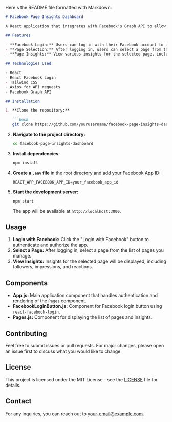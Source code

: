 Here's the README file formatted with Markdown:

```markdown
# Facebook Page Insights Dashboard

A React application that integrates with Facebook's Graph API to allow users to log in with their Facebook account, view pages they manage, and fetch various insights for those pages.

## Features

- **Facebook Login:** Users can log in with their Facebook account to access their managed pages.
- **Page Selection:** After logging in, users can select a page from their list of managed pages.
- **Page Insights:** View various insights for the selected page, including followers, impressions, and reactions.

## Technologies Used

- React
- React Facebook Login
- Tailwind CSS
- Axios for API requests
- Facebook Graph API

## Installation

1. **Clone the repository:**

   ```bash
   git clone https://github.com/yourusername/facebook-page-insights-dashboard.git
   ```

2. **Navigate to the project directory:**

   ```bash
   cd facebook-page-insights-dashboard
   ```

3. **Install dependencies:**

   ```bash
   npm install
   ```

4. **Create a `.env` file** in the root directory and add your Facebook App ID:

   ```env
   REACT_APP_FACEBOOK_APP_ID=your_facebook_app_id
   ```

5. **Start the development server:**

   ```bash
   npm start
   ```

   The app will be available at `http://localhost:3000`.

## Usage

1. **Login with Facebook:** Click the "Login with Facebook" button to authenticate and authorize the app.
2. **Select a Page:** After logging in, select a page from the list of pages you manage.
3. **View Insights:** Insights for the selected page will be displayed, including followers, impressions, and reactions.

## Components

- **App.js:** Main application component that handles authentication and rendering of the `Pages` component.
- **FacebookLoginButton.js:** Component for Facebook login button using `react-facebook-login`.
- **Pages.js:** Component for displaying the list of pages and insights.

## Contributing

Feel free to submit issues or pull requests. For major changes, please open an issue first to discuss what you would like to change.

## License

This project is licensed under the MIT License - see the [LICENSE](LICENSE) file for details.

## Contact

For any inquiries, you can reach out to [your-email@example.com](mailto:your-email@example.com).
```

